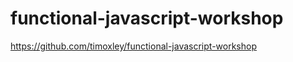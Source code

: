 functional-javascript-workshop
==============================

https://github.com/timoxley/functional-javascript-workshop
